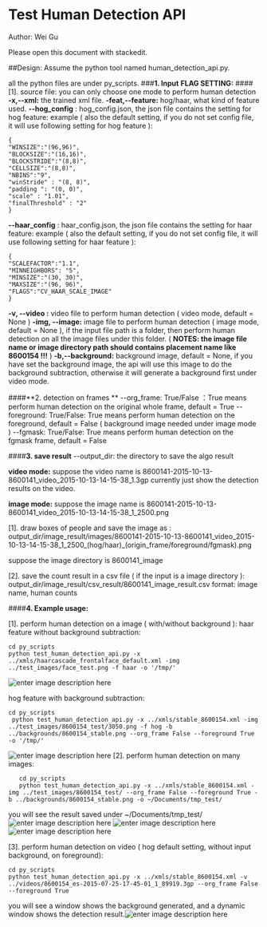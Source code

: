 # Test Human Detection API

Author: Wei Gu

Please open this document with stackedit.

##Design:
Assume the python tool named human_detection_api.py.

all the python files are under py_scripts.
###**1. Input**
**FLAG SETTING:**
####[1]. source file: you can only choose one mode to perform human detection
**-x,--xml:** the trained xml file.
**-feat,--feature:** hog/haar, what kind of feature used.
**--hog_config** : hog_config.json, the json file contains the setting for hog feature:
example ( also the default setting, if you do not set config file, it will use following setting for hog feature ):

    {
    "WINSIZE":"(96,96)",
    "BLOCKSIZE":"(16,16)",
    "BLOCKSTRIDE":"(8,8)",
    "CELLSIZE":"(8,8)",
    "NBINS":"9",
    "winStride" : "(8, 8)",
    "padding ": "(0, 0)",
    "scale" : "1.01",
    "finalThreshold" : "2"
    }

**--haar_config** : haar_config.json, the json file contains the setting for haar feature:
example ( also the default setting, if you do not set config file, it will use following setting for haar feature ):

    {
    "SCALEFACTOR":"1.1",
    "MINNEIGHBORS": "5",
    "MINSIZE":"(30, 30)",
    "MAXSIZE":"(96, 96)",
    "FLAGS":"CV_HAAR_SCALE_IMAGE"
    }


**-v, --video :** video file to perform human detection ( video mode, default = None )
**-img, --image:** image file to perform human detection ( image mode, default = None ), if the input file path is a folder, then perform human detection on all the image files under this folder. ( **NOTES: the image file name or image directory path should contains placement name like 8600154 !!!** )
**-b,--background:** background image, default = None, if you have set the background image, the api will use this image to do the background subtraction, otherwise it will generate a background first under video mode.

####**2. detection on frames **
--org_frame: True/False ：True means perform human detection on the original whole frame, default = True
--foreground: True/False: True means perform human detection on the foreground, default = False ( background image needed under image mode )
--fgmask: True/False: True means perform human detection on the fgmask frame, default = False


####**3. save result**
--output_dir: the directory to save the algo result

**video mode:**
suppose the video name is 8600141-2015-10-13-8600141_video_2015-10-13-14-15-38_1.3gp
currently just show the detection results on the video.

**image mode:**
suppose the image name is 8600141-2015-10-13-8600141_video_2015-10-13-14-15-38_1_2500.png

[1]. draw boxes of people and save the image as : output_dir/image_result/images/8600141-2015-10-13-8600141_video_2015-10-13-14-15-38_1_2500_(hog/haar)_(origin_frame/foreground/fgmask).png

suppose the image directory is 8600141_image

[2]. save the count result in a csv file ( if the input is a image directory ):
output_dir/image_result/csv_result/8600141_image_result.csv
format:
image name, human counts

####**4. Example usage:**

[1]. perform human detection on a image ( with/without background ):
haar feature without background subtraction:

    cd py_scripts
    python test_human_detection_api.py -x ../xmls/haarcascade_frontalface_default.xml -img ../test_images/face_test.png -f haar -o '/tmp/'

![enter image description here](https://lh3.googleusercontent.com/-cMbQJjwPDUg/VjiEmJ3zfjI/AAAAAAAAAMA/4kebhrBulW4/s0/123.JPG "123.JPG")

hog feature with background subtraction:

    cd py_scripts
     python test_human_detection_api.py -x ../xmls/stable_8600154.xml -img ../test_images/8600154_test/3050.png -f hog -b ../backgrounds/8600154_stable.png --org_frame False --foreground True -o '/tmp/'

![enter image description here](https://lh3.googleusercontent.com/-vMUKk-4r9GA/VjnTkKV3D_I/AAAAAAAAAN0/r8iEe0ZM8Ak/s0/newhog.JPG "newhog.JPG")
[2]. perform human detection on many images:

       cd py_scripts
       python test_human_detection_api.py -x ../xmls/stable_8600154.xml -img ../test_images/8600154_test/ --org_frame False --foreground True -b ../backgrounds/8600154_stable.png -o ~/Documents/tmp_test/


  you will see the result saved under ~/Documents/tmp_test/
  ![enter image description here](https://lh3.googleusercontent.com/-axBgVl2ihvg/VjnSBqEysVI/AAAAAAAAANA/1SWd1iAZgLU/s0/11112.JPG "11112.JPG")
  ![enter image description here](https://lh3.googleusercontent.com/-ydCKA2KP7Wo/VjnSGn-huSI/AAAAAAAAANQ/aoeT7839Uv0/s0/ddfs.JPG "ddfs.JPG")
  ![enter image description here](https://lh3.googleusercontent.com/-Crn2JdwuCHE/VjnSOzQVS-I/AAAAAAAAANc/QN3752hfzuU/s0/sdfsdf.JPG "sdfsdf.JPG")

[3]. perform human detection on video ( hog default setting, without input background, on foreground):

    cd py_scripts
    python test_human_detection_api.py -x ../xmls/stable_8600154.xml -v ../videos/8600154_es-2015-07-25-17-45-01_1_89919.3gp --org_frame False --foreground True
you will see a window shows the background generated, and a dynamic window shows the detection result.![enter image description here](https://lh3.googleusercontent.com/-y1w4RoUxaaw/VjnOuXurTwI/AAAAAAAAAMw/6Zr7qHAwOFQ/s0/dya.JPG "dya.JPG")



